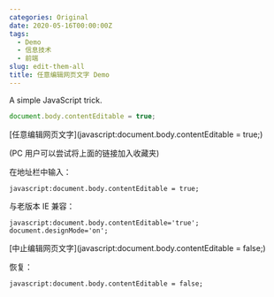 ```yaml
---
categories: Original
date: 2020-05-16T00:00:00Z
tags:
  - Demo
  - 信息技术
  - 前端
slug: edit-them-all
title: 任意编辑网页文字 Demo
---
```


A simple JavaScript trick.

```javascript
document.body.contentEditable = true;
```

[任意编辑网页文字](javascript:document.body.contentEditable = true;)

(PC 用户可以尝试将上面的链接加入收藏夹)

在地址栏中输入：

```plain
javascript:document.body.contentEditable = true;
```

与老版本 IE 兼容：

```plain
javascript:document.body.contentEditable='true'; document.designMode='on';
```

[中止编辑网页文字](javascript:document.body.contentEditable = false;)

恢复：

```plain
javascript:document.body.contentEditable = false;
```
